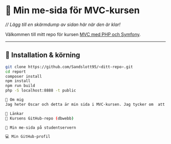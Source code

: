 # 🎨 Min me-sida för MVC-kursen

*// Lägg till en skärmdump av sidan här när den är klar!*

Välkommen till mitt repo för kursen [MVC med PHP och Symfony](https://dbwebb.se/kurser/mvc-v2).

---

## 🔧 Installation & körning

```bash
git clone https://github.com/Sandslott95/<ditt-repo>.git
cd report
composer install
npm install
npm run build
php -S localhost:8888 -t public

👤 Om mig
Jag heter Oscar och detta är min sida i MVC-kursen. Jag tycker om  att koda, spela D&D, gå på konserter, lära mig nya ramverk och Kalmar HC så klart.

🔗 Länkar
🧠 Kursens GitHub-repo (dbwebb)

📂 Min me-sida på studentservern

💻 Min GitHub-profil
